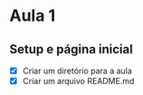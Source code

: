 <!-- Diretório Gabarito da aula 1 criado -->

# Aula 1

## Setup e página inicial

- [x] Criar um diretório para a aula
- [x] Criar um arquivo README.md
